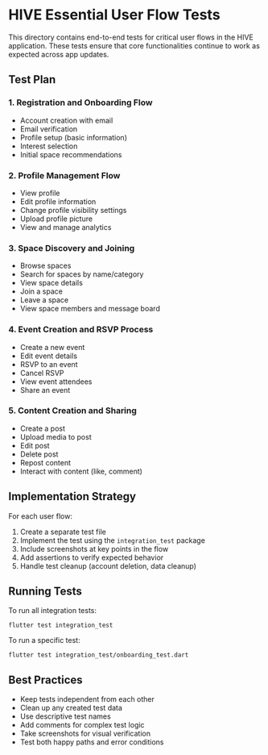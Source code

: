 # HIVE Essential User Flow Tests

This directory contains end-to-end tests for critical user flows in the HIVE application. These tests ensure that core functionalities continue to work as expected across app updates.

## Test Plan

### 1. Registration and Onboarding Flow
- Account creation with email
- Email verification
- Profile setup (basic information)
- Interest selection
- Initial space recommendations

### 2. Profile Management Flow
- View profile
- Edit profile information
- Change profile visibility settings
- Upload profile picture
- View and manage analytics

### 3. Space Discovery and Joining
- Browse spaces
- Search for spaces by name/category
- View space details
- Join a space
- Leave a space
- View space members and message board

### 4. Event Creation and RSVP Process
- Create a new event
- Edit event details
- RSVP to an event
- Cancel RSVP
- View event attendees
- Share an event

### 5. Content Creation and Sharing
- Create a post
- Upload media to post
- Edit post
- Delete post
- Repost content
- Interact with content (like, comment)

## Implementation Strategy

For each user flow:
1. Create a separate test file
2. Implement the test using the `integration_test` package
3. Include screenshots at key points in the flow
4. Add assertions to verify expected behavior
5. Handle test cleanup (account deletion, data cleanup)

## Running Tests

To run all integration tests:
```
flutter test integration_test
```

To run a specific test:
```
flutter test integration_test/onboarding_test.dart
```

## Best Practices

- Keep tests independent from each other
- Clean up any created test data
- Use descriptive test names
- Add comments for complex test logic
- Take screenshots for visual verification
- Test both happy paths and error conditions 
